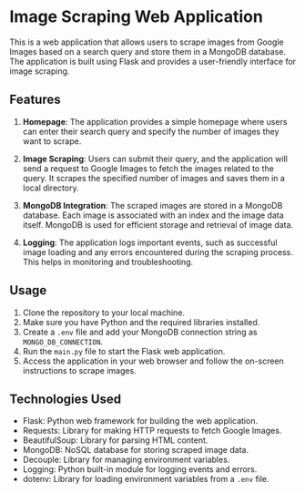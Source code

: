 # Image Scraping Web Application

This is a web application that allows users to scrape images from Google Images based on a search query and store them in a MongoDB database. The application is built using Flask and provides a user-friendly interface for image scraping.

## Features

1. **Homepage**: The application provides a simple homepage where users can enter their search query and specify the number of images they want to scrape.

2. **Image Scraping**: Users can submit their query, and the application will send a request to Google Images to fetch the images related to the query. It scrapes the specified number of images and saves them in a local directory.

3. **MongoDB Integration**: The scraped images are stored in a MongoDB database. Each image is associated with an index and the image data itself. MongoDB is used for efficient storage and retrieval of image data.

4. **Logging**: The application logs important events, such as successful image loading and any errors encountered during the scraping process. This helps in monitoring and troubleshooting.

## Usage

1. Clone the repository to your local machine.
2. Make sure you have Python and the required libraries installed.
3. Create a `.env` file and add your MongoDB connection string as `MONGO_DB_CONNECTION`.
4. Run the `main.py` file to start the Flask web application.
5. Access the application in your web browser and follow the on-screen instructions to scrape images.

## Technologies Used

- Flask: Python web framework for building the web application.
- Requests: Library for making HTTP requests to fetch Google Images.
- BeautifulSoup: Library for parsing HTML content.
- MongoDB: NoSQL database for storing scraped image data.
- Decouple: Library for managing environment variables.
- Logging: Python built-in module for logging events and errors.
- dotenv: Library for loading environment variables from a `.env` file.
